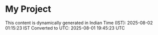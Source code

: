 # My Project

This content is dynamically generated in Indian Time (IST): 2025-08-02 01:15:23 IST
Converted to UTC: 2025-08-01 19:45:23 UTC
